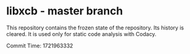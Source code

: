# libxcb - master branch

This repository contains the frozen state of the repository.
Its history is cleared. It is used only for static code
analysis with Codacy.

Commit Time: 1721963332